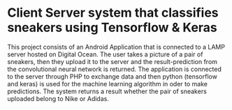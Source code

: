 # Client Server system that classifies sneakers using Tensorflow &amp; Keras

This project consists of an Android Application that is connected to a LAMP server hosted on Digital Ocean. The user takes a picture of a pair of sneakers, then they upload it to the server and the result-prediction from the convolutional neural network is returned. The application is connected to the server through PHP to exchange data and then python (tensorflow and keras) is used for the machine learning algorithm in oder to make predictions. The system returns a result whether the pair of sneakers uploaded belong to Nike or Adidas.


